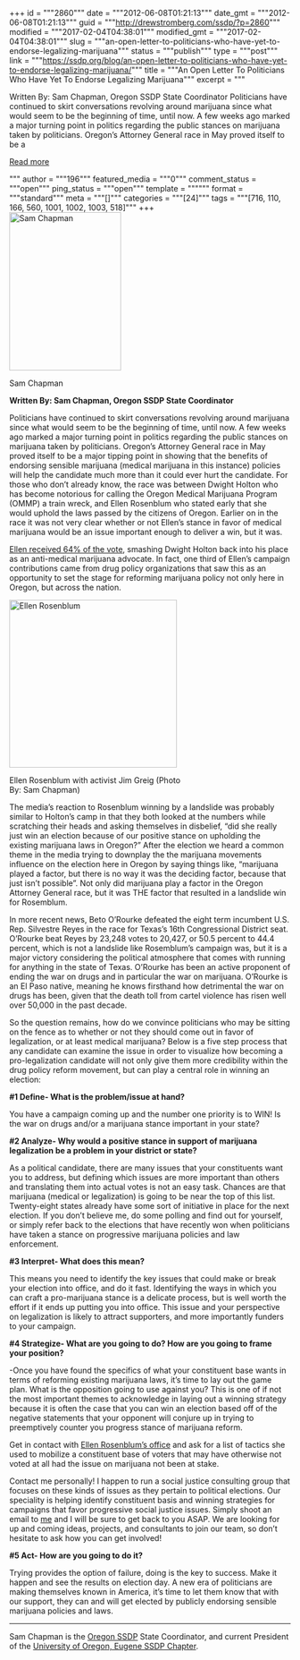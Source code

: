 +++
id = """2860"""
date = """2012-06-08T01:21:13"""
date_gmt = """2012-06-08T01:21:13"""
guid = """http://drewstromberg.com/ssdp/?p=2860"""
modified = """2017-02-04T04:38:01"""
modified_gmt = """2017-02-04T04:38:01"""
slug = """an-open-letter-to-politicians-who-have-yet-to-endorse-legalizing-marijuana"""
status = """publish"""
type = """post"""
link = """https://ssdp.org/blog/an-open-letter-to-politicians-who-have-yet-to-endorse-legalizing-marijuana/"""
title = """An Open Letter To Politicians Who Have Yet To Endorse Legalizing Marijuana"""
excerpt = """<p>Written By: Sam Chapman, Oregon SSDP State Coordinator Politicians have continued to skirt conversations revolving around marijuana since what would seem to be the beginning of time, until now. A few weeks ago marked a major turning point in politics regarding the public stances on marijuana taken by politicians. Oregon’s Attorney General race in May proved itself to be a</p>
<div class="h10"></div>
<p><a class="more-link2 flat" href="https://ssdp.org/blog/an-open-letter-to-politicians-who-have-yet-to-endorse-legalizing-marijuana/">Read more</a></p>
"""
author = """196"""
featured_media = """0"""
comment_status = """open"""
ping_status = """open"""
template = """"""
format = """standard"""
meta = """[]"""
categories = """[24]"""
tags = """[716, 110, 166, 560, 1001, 1002, 1003, 518]"""
+++
<div style="width: 210px" class="wp-caption alignright"><img title="Sam Chapman" src="http://ssdp.org/assets/images/blog/2012/June/579013_10151685280730611_1412247373_n.jpg" alt="Sam Chapman" width="200" height="283" /><p class="wp-caption-text">Sam Chapman</p></div>

<p style="text-align: left;"><strong>Written By: Sam Chapman, Oregon SSDP State Coordinator</strong></p>

<p style="text-align: left;">Politicians have continued to skirt conversations revolving around marijuana since what would seem to be the beginning of time, until now. A few weeks ago marked a major turning point in politics regarding the public stances on marijuana taken by politicians. Oregon’s Attorney General race in May proved itself to be a major tipping point in showing that the benefits of endorsing sensible marijuana (medical marijuana in this instance) policies will help the candidate much more than it could ever hurt the candidate. For those who don’t already know, the race was between Dwight Holton who has become notorious for calling the Oregon Medical Marijuana Program (OMMP) a train wreck, and Ellen Rosenblum who stated early that she would uphold the laws passed by the citizens of Oregon. Earlier on in the race it was not very clear whether or not Ellen’s stance in favor of medical marijuana would be an issue important enough to deliver a win, but it was.</p>

<p style="text-align: left;"><a href="http://www.theweedblog.com/anti-marijuana-candidate-dwight-holton-loses-election-to-ellen-rosenblum/" target="_blank">Ellen received 64% of the vote</a>, smashing Dwight Holton back into his place as an anti-medical marijuana advocate. In fact, one third of Ellen’s campaign contributions came from drug policy organizations that saw this as an opportunity to set the stage for reforming marijuana policy not only here in Oregon, but across the nation.</p>





<div style="width: 310px" class="wp-caption alignright"><img title="Ellen Rosenblum" src="http://ssdp.org/assets/images/blog/2012/June/ellenrosen-blum-jim-greig.jpg" alt="Ellen Rosenblum" width="300" height="300" /><p class="wp-caption-text">Ellen Rosenblum with activist Jim Greig (Photo By: Sam Chapman)</p></div>

<p style="text-align: left;">The media’s reaction to Rosenblum winning by a landslide was probably similar to Holton’s camp in that they both looked at the numbers while scratching their heads and asking themselves in disbelief, “did she really just win an election because of our positive stance on upholding the existing marijuana laws in Oregon?” After the election we heard a common theme in the media trying to downplay the the marijuana movements influence on the election here in Oregon by saying things like, “marijuana played a factor, but there is no way it was the deciding factor, because that just isn’t possible”. Not only did marijuana play a factor in the Oregon Attorney General race, but it was THE factor that resulted in a landslide win for Rosemblum.</p>

<p style="text-align: left;">In more recent news, Beto O’Rourke defeated the eight term incumbent U.S. Rep. Silvestre Reyes in the race for Texas’s 16th Congressional District seat. O’Rourke beat Reyes by 23,248 votes to 20,427, or 50.5 percent to 44.4 percent, which is not a landslide like Rosemblum’s campaign was, but it is a major victory considering the political atmosphere that comes with running for anything in the state of Texas. O’Rourke has been an active proponent of ending the war on drugs and in particular the war on marijuana. O’Rourke is an El Paso native, meaning he knows firsthand how detrimental the war on drugs has been, given that the death toll from cartel violence has risen well over 50,000 in the past decade.</p>

<p style="text-align: left;">So the question remains, how do we convince politicians who may be sitting on the fence as to whether or not they should come out in favor of legalization, or at least medical marijuana? Below is a five step process that any candidate can examine the issue in order to visualize how becoming a pro-legalization candidate will not only give them more credibility within the drug policy reform movement, but can play a central role in winning an election:</p>

<p style="text-align: left;"><strong>#1 Define- What is the problem/issue at hand?</strong></p>

<p style="text-align: left;">You have a campaign coming up and the number one priority is to WIN! Is the war on drugs and/or a marijuana stance important in your state?</p>

<p style="text-align: left;"><strong>#2 Analyze- Why would a positive stance in support of marijuana legalization be a problem in your district or state?</strong></p>

<p style="text-align: left;">As a political candidate, there are many issues that your constituents want you to address, but defining which issues are more important than others and translating them into actual votes is not an easy task. Chances are that marijuana (medical or legalization) is going to be near the top of this list. Twenty-eight states already have some sort of initiative in place for the next election. If you don’t believe me, do some polling and find out for yourself, or simply refer back to the elections that have recently won when politicians have taken a stance on progressive marijuana policies and law enforcement.</p>

<p style="text-align: left;"><strong>#3 Interpret- What does this mean?</strong></p>

<p style="text-align: left;">This means you need to identify the key issues that could make or break your election into office, and do it fast. Identifying the ways in which you can craft a pro-marijuana stance is a delicate process, but is well worth the effort if it ends up putting you into office. This issue and your perspective on legalization is likely to attract supporters, and more importantly funders to your campaign.</p>

<p style="text-align: left;"><strong>#4 Strategize- What are you going to do? How are you going to frame your position?</strong></p>

<p style="text-align: left;">-Once you have found the specifics of what your constituent base wants in terms of reforming existing marijuana laws, it’s time to lay out the game plan. What is the opposition going to use against you? This is one of if not the most important themes to acknowledge in laying out a winning strategy because it is often the case that you can win an election based off of the negative statements that your opponent will conjure up in trying to preemptively counter you progress stance of marijuana reform.</p>

<p style="text-align: left;">Get in contact with <a title="Ellen Rosenblum" href="http://ellenrosenblum.com/contact" target="_blank">Ellen Rosenblum’s office</a> and ask for a list of tactics she used to mobilize a constituent base of voters that may have otherwise not voted at all had the issue on marijuana not been at stake.</p>

<p style="text-align: left;">Contact me personally! I happen to run a social justice consulting group that focuses on these kinds of issues as they pertain to political elections. Our speciality is helping identify constituent basis and winning strategies for campaigns that favor progressive social justice issues. Simply shoot an email to <a href="http://mce_host/sam@iframing.org">me</a> and I will be sure to get back to you ASAP. We are looking for up and coming ideas, projects, and consultants to join our team, so don’t hesitate to ask how you can get involved!</p>

<p style="text-align: left;"><strong>#5 Act- How are you going to do it?</strong></p>

<p style="text-align: left;">Trying provides the option of failure, doing is the key to success. Make it happen and see the results on election day. A new era of politicians are making themselves known in America, it’s time to let them know that with our support, they can and will get elected by publicly endorsing sensible marijuana policies and laws.</p>





<hr />

<p style="text-align: left;">Sam Chapman is the <a href="http://oregonssdp.org/">Oregon SSDP</a> State Coordinator, and current President of the <a href="http://ssdp.org/chapters/western/oregon/university-of-oregon-eugene">University of Oregon, Eugene SSDP Chapter</a>.</p>
